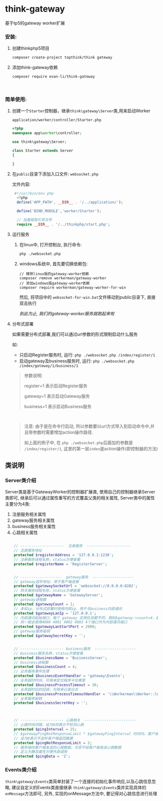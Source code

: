 # think-gateway
基于tp5的gateway worker扩展

### 安装:

1. 创建thinkphp5项目

   ```sh
   composer create-project topthink/think gateway
   ```


2. 添加think-gateway依赖

   ```sh
   composer require evan-li/think-gateway
   ```

   ​

### 简单使用: 

1. 创建一个`Starter`控制器，继承`think\gateway\Server`类,用来启动Worker

   `application/worker/controller/Starter.php`

   ```php
   <?php
   namespace app\worker\controller;

   use think\gateway\Server;

   class Starter extends Server
   {

   }
   ```

2. 在`public`目录下添加入口文件: `websocket.php`

   文件内容: 

   ```php
    #!/usr/bin/env php
     <?php
     define('APP_PATH', __DIR__ . '/../application/');

     define('BIND_MODULE','worker/Starter');

     // 加载框架引导文件
     require __DIR__ . '/../thinkphp/start.php';
   ```

3. 运行服务

   1. 在linux中, 打开控制台, 执行命令: 

      ```sh
      php ./websocket.php
      ```

   2. windows系统中, 首先要切换依赖包:

      ```
      // 移除linux版的gateway-worker依赖
      composer remove workerman/gateway-worker
      // 添加windows版gateway-worker依赖
      composer require workerman/gateway-worker-for-win
      ```

      然后, 将项目中的 `websocket-for-win.bat`文件移动到public目录下, 直接双击执行

      *到此为止, 我们的gateway-worker服务就跑起来啦*


1. 分布式部署

   如果需要分布式部署,我们可以通过url参数的形式限制启动什么服务

   如: 

   - 只启动Register服务时, 运行: `php ./websocket.php /index/register/1`
   - 启动gateway及business服务时, 运行: `php ./websocket.php /index/gateway/1/business/1`

   > 参数说明: 
   >
   > register=1 表示启动Register服务
   >
   > gateway=1 表示启动Gateway服务
   >
   > business=1 表示启动Business服务

   ​

   > 注意: 由于是在命令行启动, 所以参数要以url方式带入到启动命令中,并且带参数时需要增加action操作路径.
   >
   > 如上面的例子中, 在 `php ./websocket.php`后面加的参数是 `/index/register/1`, 这里的第一层`index`是action操作(即控制器的方法)







##  类说明 

### Server类介绍

Server类是基于GatewayWorker的控制器扩展类, 使用自己的控制器继承Server类即可, 继承后可以通过属性重写的方式覆盖父类的相关属性, Server类中的属性主要分为4类:

1. 注册服务相关属性
2. gateway服务相关属性
3. business服务相关属性
4. 心跳相关属性

```php

    // --------------------  注册服务  --------------------
	// 注册服务地址
    protected $registerAddress = '127.0.0.1:1238';
	// 注册服务线程名称，status方便查看
    protected $registerName = 'RegisterServer';


    // -------------------  gateway服务  -------------------
	// gateway监听地址，用于客户端连接
    protected $gatewaySocketUrl = 'websocket://0.0.0.0:8282';
    // 网关服务线程名称，status方便查看
    protected $gatewayName = 'GatewayServer';
    // gateway进程数
    protected $gatewayCount = 1;
    // 本机ip，分布式部署时使用内网ip，用于与business内部通讯
    protected $gatewayLanIp = '127.0.0.1';
    // 内部通讯起始端口，每个 gateway 实例应该都不同，假如$gateway->count=4，起始端口为4000
    // 则一般会使用4000 4001 4002 4003 4个端口作为内部通讯端口
    protected $gatewayLanStartPort = 2900;
    // gateway服务秘钥
    protected $gatewaySecretKey = '';


    // -------------------- business服务  -------------------
    // business服务名称，status方便查看
    protected $businessName = 'BusinessServer';
    // business进程数
    protected $businessCount = 4;
    // 业务服务事件处理
    protected $businessEventHandler = 'gateway\Events';
    // 业务超时时间，可用来定位程序卡在哪里
    protected $businessProcessTimeout = 30;
    // 业务超时后的回调，可用来记录日志
    protected $businessProcessTimeoutHandler = '\\Workerman\\Worker::log';
    // 业务服务秘钥
    protected $businessSecretKey = '';



    // -------------------- 心跳相关  ------------------------
    // 心跳时间间隔，设为0则表示不检测心跳
    protected $pingInterval = 25;
	// $gatewayPingNotResponseLimit * $gatewayPingInterval 时间内，客户端未发送任何数据，断开客户端连接
	// 设为0表示不监听客户端返回数据
    protected $pingNotResponseLimit = 2;
    // 服务端向客户端发送的心跳数据，为空不给客户端发送心跳数据
    // 定义为静态属性方便外部调用
    protected $pingData = '2';
```





### Events类介绍

`think\gateway\Events`类简单封装了一个连接的初始化事件响应,以及心跳信息忽略, 建议自定义的Events类直接继承 `think\gateway\Events`类并实现具体的 `onMessage`方法即可, 另外, 实现的onMessage方法中, 要记得对心跳信息进行处理

